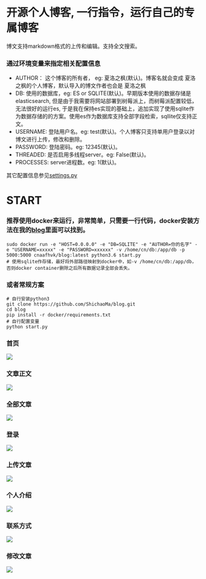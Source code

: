 # 开源个人博客, 一行指令，运行自己的专属博客

博文支持markdown格式的上传和编辑。支持全文搜索。

### 通过环境变量来指定相关配置信息
- AUTHOR： 这个博客的所有者， eg: 夏洛之枫(默认)。博客名就会变成 夏洛之枫的个人博客，默认导入的博文作者也会是 夏洛之枫
- DB: 使用的数据库，eg: ES or SQLITE(默认)。早期版本使用的数据存储是elasticsearch, 但是由于我需要将网站部署到树莓派上，而树莓派配置较低，无法很好的运行es, 于是我在保持es实现的基础上，追加实现了使用sqlite作为数据存储的的方案。使用es作为数据库支持全部字段检索，sqllite仅支持正文。
- USERNAME: 登陆用户名。eg: test(默认)。个人博客只支持单用户登录以对博文进行上传，修改和删除。
- PASSWORD: 登陆密码。eg: 12345(默认)。
- THREADED: 是否启用多线程server。eg: False(默认)。
- PROCESSES: server进程数。eg: 1(默认)。

其它配置信息参见[settings.py](https://github.com/ShichaoMa/blog/edit/master/settings.py)
# START
### 推荐使用docker来运行，非常简单，只需要一行代码，docker安装方法在我的[blog](http://www.mashichao.com:5678)里面可以找到。
```
sudo docker run -e "HOST=0.0.0.0" -e "DB=SQLITE" -e "AUTHOR=你的名字" -e "USERNAME=xxxxx" -e "PASSWORD=xxxxxx" -v /home/cn/db:/app/db -p 5000:5000 cnaafhvk/blog:latest python3.6 start.py
# 使用sqlite作存储，最好将外部路径映射到docker中，如-v /home/cn/db:/app/db， 否则docker container删除之后所有数据记录全部会丢失。
```
### 或者常规方案
```
# 自行安装python3
git clone https://github.com/ShichaoMa/blog.git
cd blog
pip install -r docker/requirements.txt
# 自行配置变量
python start.py
```
### 首页
![](https://github.com/ShichaoMa/blog/blob/master/1.jpg)
### 文章正文
![](https://github.com/ShichaoMa/blog/blob/master/2.jpg)
### 全部文章
![](https://github.com/ShichaoMa/blog/blob/master/3.jpg)
### 登录
![](https://github.com/ShichaoMa/blog/blob/master/4.jpg)
### 上传文章
![](https://github.com/ShichaoMa/blog/blob/master/5.jpg)
### 个人介绍
![](https://github.com/ShichaoMa/blog/blob/master/6.jpg)
### 联系方式
![](https://github.com/ShichaoMa/blog/blob/master/7.jpg)
### 修改文章
![](https://github.com/ShichaoMa/blog/blob/master/8.jpg)